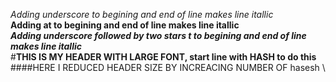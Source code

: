 _Adding underscore to begining and end of line makes line itallic_\
**Adding at to begining and end of line makes line itallic**\
_**Adding underscore followed by two stars t to begining and end of line makes line itallic**_  \
#**THIS IS MY HEADER WITH LARGE FONT, start line with HASH to do this**  \
####HERE I REDUCED HEADER SIZE BY INCREACING NUMBER OF hasesh  \


